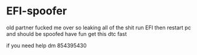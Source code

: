 # EFI-spoofer
old partner fucked me over so leaking all of the shit run EFI then restart pc and should be spoofed have fun get this dtc fast


if you need help dm 854395430
